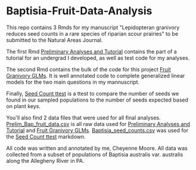 # Baptisia-Fruit-Data-Analysis
This repo contains 3 Rmds for my manuscript "Lepidopteran granivory reduces seed counts in a rare species of riparian scour prairies" to be submitted to the Natural Areas Journal. 

The first Rmd [Preliminary Analyses and Tutorial](cheyennelmoore/Baptisia-Fruit-Data-Analyses/Prelim_analyses_tutorial.Rmd) 
contains the part of a tutorial for an undergrad I developed, as well as test code for my analyses. 

The second Rmd contains the bulk of the code for this project [Fruit Granivory GLMs](cheyennelmoore/Baptisia-Fruit-Data-Analyses/Fruit_GLMs.Rmd). 
It is well annotated code to complete generalized linear models for the two main questions in my mannuscript. 

Finally, [Seed Count ttest](cheyennelmoore/Baptisia-Fruit-Data-Analyses/seed_ttest.Rmd) is a ttest to compare 
the number of seeds we found in our sampled populations to the number of seeds expected based on plant keys.

You'll also find 2 data files that were used for all final analyses. [Prelim_Bap_fruit_data.csv](cheyennelmoore/Baptisia-Fruit-Data-Analyses/Prelim_Bap_fruit_data.csv) is all raw data used for [Preliminary Analyses and Tutorial](cheyennelmoore/Baptisia-Fruit-Data-Analyses/Prelim_analyses_tutorial.Rmd) and [Fruit Granivory GLMs](cheyennelmoore/Baptisia-Fruit-Data-Analyses/Fruit_GLMs.Rmd).
[Baptisia_seed_counts.csv](cheyennelmoore/Baptisia-Fruit-Data-Analyses/Baptisia_seed_counts.csv) was used for the [Seed Count ttest](cheyennelmoore/Baptisia-Fruit-Data-Analyses/seed_ttest.Rmd) markdown. 

All code was written and annotated by me, Cheyenne Moore. 
All data was collected from a subset of populations of Baptisia australis var. australis along the Allegheny River in PA. 
